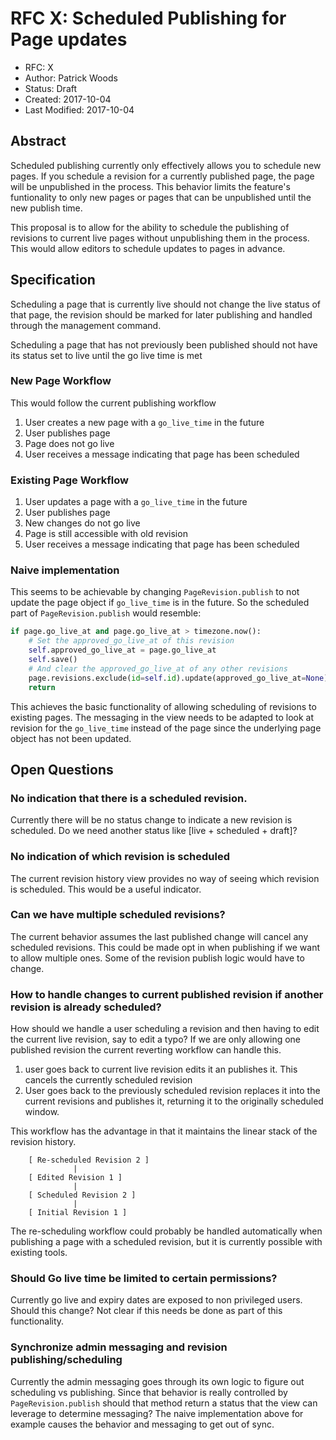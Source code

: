 # RFC X: Scheduled Publishing for Page updates


*   RFC: X
*   Author: Patrick Woods
*   Status: Draft
*   Created: 2017-10-04
*   Last Modified: 2017-10-04

## Abstract


Scheduled publishing currently only effectively allows you to schedule
new pages. If you schedule a revision for a currently published page, the
page will be unpublished in the process. This behavior limits the
feature's funtionality to only new pages or pages that can be
unpublished until the new publish time.

This proposal is to allow for the ability to schedule the publishing of
revisions to current live pages without unpublishing them in the
process. This would allow editors to schedule updates to pages in
advance.

## Specification


Scheduling a page that is currently live should not change the live
status of that page, the revision should be marked for later publishing
and handled through the management command.

Scheduling a page that has not previously been published should not have
its status set to live until the go live time is met

### New Page Workflow

This would follow the current publishing workflow

1.  User creates a new page with a `go_live_time` in the future
2.  User publishes page
3.  Page does not go live
4.  User receives a message indicating that page has been scheduled

### Existing Page Workflow

1.  User updates a page with a `go_live_time` in the future
2.  User publishes page
3.  New changes do not go live
4.  Page is still accessible with old revision
5.  User receives a message indicating that page has been scheduled

### Naive implementation

This seems to be achievable by changing `PageRevision.publish` to not
update the page object if `go_live_time` is in the future. So the
scheduled part of `PageRevision.publish` would resemble:

``` python
if page.go_live_at and page.go_live_at > timezone.now():
    # Set the approved_go_live_at of this revision
    self.approved_go_live_at = page.go_live_at
    self.save()
    # And clear the approved_go_live_at of any other revisions
    page.revisions.exclude(id=self.id).update(approved_go_live_at=None)
    return
```

This achieves the basic functionality of allowing scheduling of
revisions to existing pages. The messaging in the view needs to be
adapted to look at revision for the `go_live_time` instead of the page
since the underlying page object has not been updated.

## Open Questions


### No indication that there is a scheduled revision.

Currently there will be no status change to indicate a new revision is
scheduled. Do we need another status like \[live + scheduled + draft\]?

### No indication of which revision is scheduled

The current revision history view provides no way of seeing which
revision is scheduled. This would be a useful indicator.

### Can we have multiple scheduled revisions?

The current behavior assumes the last published change will cancel any
scheduled revisions. This could be made opt in when publishing if we
want to allow multiple ones. Some of the revision publish logic would
have to change.

### How to handle changes to current published revision if another revision is already scheduled?

How should we handle a user scheduling a revision and then having to
edit the current live revision, say to edit a typo? If we are only
allowing one published revision the current reverting workflow can
handle this.

1.  user goes back to current live revision edits it an publishes it.
    This cancels the currently scheduled revision
2.  User goes back to the previously scheduled revision replaces it into
    the current revisions and publishes it, returning it to the
    originally scheduled window.

This workflow has the advantage in that it maintains the linear stack of
the revision history.

```
    [ Re-scheduled Revision 2 ]
              |
    [ Edited Revision 1 ]
              |
    [ Scheduled Revision 2 ]
              |
    [ Initial Revision 1 ]
```

The re-scheduling workflow could probably be handled automatically when
publishing a page with a scheduled revision, but it is currently
possible with existing tools.

### Should Go live time be limited to certain permissions?

Currently go live and expiry dates are exposed to non privileged users.
Should this change? Not clear if this needs be done as part of this
functionality.

### Synchronize admin messaging and revision publishing/scheduling

Currently the admin messaging goes through its own logic to figure out scheduling vs publishing.
Since that behavior is really controlled by `PageRevision.publish` should that method return a status
that the view can leverage to determine messaging?  The naive implementation above for example causes
the behavior and messaging to get out of sync.

